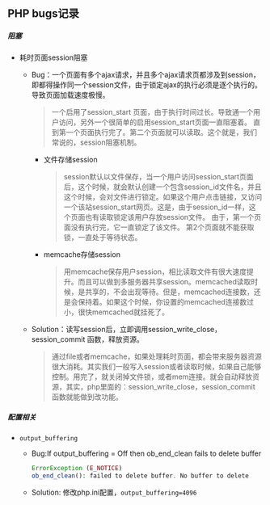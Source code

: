 ## PHP bugs记录

##### 阻塞

* 耗时页面session阻塞

  - Bug：一个页面有多个ajax请求，并且多个ajax请求页都涉及到session，即都得操作同一个session文件，由于锁定ajax的执行必须是逐个执行的。导致页面加载速度极慢。

  
    > 一个启用了session_start 页面，由于执行时间过长。导致通一个用户访问，另外一个很简单的启用session_start页面一直阻塞着。 直到第一个页面执行完了。第二个页面就可以读取。这个就是，我们常说的，session阻塞机制。

    - 文件存储session

      > session默认以文件保存，当一个用户访问session_start页面后，这个时候，就会默认创建一个包含session_id文件名，并且这个时候，会对文件进行锁定。如果这个用户点击链接，又访问一个该站session_start网页。这是，由于session_id一样，这个页面也有读取锁定该用户存放session文件。 由于，第一个页面没有执行完，它一直锁定了该文件。 第2个页面就不能获取锁，一直处于等待状态。

    - memcache存储session

      > 用memcache保存用户session，相比读取文件有很大速度提升。而且可以做到多服务器共享session。memcached读取时候，是共享的，不会出现等待。但是，memcached连接数，还是会保持着。如果这个时候，你设置的memcached连接数过小，很快memcached就挂死了。

  - Solution：读写session后，立即调用session_write_close，session_commit 函数，释放资源。

    > 通过file或者memcache，如果处理耗时页面，都会带来服务器资源很大消耗。其实我们一般写入session或者读取时候，如果自己能够控制。用完了，就关闭掉文件锁，或者mem连接。就会自动释放资源，其实，php里面的：session_write_close，session_commit 函数就能做到改功能。

##### 配置相关

* `output_buffering`

    - Bug:If output_buffering = Off then ob_end_clean fails to delete buffer

      ```php
      ErrorException (E_NOTICE)
      ob_end_clean(): failed to delete buffer. No buffer to delete
      ```

    - Solution: 修改php.ini配置，`output_buffering=4096`
